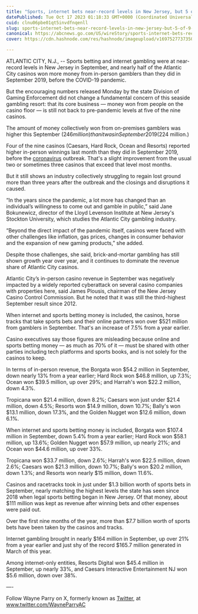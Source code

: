 ```yaml
---
title: "Sports, internet bets near-record levels in New Jersey, but 5 of 9 casinos trail pre-pandemic levels"
datePublished: Tue Oct 17 2023 01:18:33 GMT+0000 (Coordinated Universal Time)
cuid: clnu06pbe01qt5invdfnqenll
slug: sports-internet-bets-near-record-levels-in-new-jersey-but-5-of-9-casinos-trail-pre-pandemic-levels
canonical: https://abcnews.go.com/US/wireStory/sports-internet-bets-record-levels-new-jersey-5-104021210
cover: https://cdn.hashnode.com/res/hashnode/imageupload/v1697527737350/9d65c500-07e4-48e6-9afc-3a1b42f39617.jpeg

---
```


ATLANTIC CITY, N.J., -- Sports betting and internet gambling were at near-record levels in New Jersey in September, and nearly half of the Atlantic City casinos won more money from in-person gamblers than they did in September 2019, before the COVID-19 pandemic.

But the encouraging numbers released Monday by the state Division of Gaming Enforcement did not change a fundamental concern of this seaside gambling resort: that its core business — money won from people on the casino floor — is still not back to pre-pandemic levels at five of the nine casinos.

The amount of money collectively won from on-premises gamblers was higher this September ($246 million) than it was in September 2019 ($224 million.)

Four of the nine casinos (Caesars, Hard Rock, Ocean and Resorts) reported higher in-person winnings last month than they did in September 2019, before the [coronavirus](https://abcnews.go.com/alerts/Coronavirus) outbreak. That's a slight improvement from the usual two or sometimes three casinos that exceed that level most months.

But it still shows an industry collectively struggling to regain lost ground more than three years after the outbreak and the closings and disruptions it caused.

“In the years since the pandemic, a lot more has changed than an individual’s willingness to come out and gamble in public,” said Jane Bokunewicz, director of the Lloyd Levenson Institute at New Jersey's Stockton University, which studies the Atlantic City gambling industry.

“Beyond the direct impact of the pandemic itself, casinos were faced with other challenges like inflation, gas prices, changes in consumer behavior and the expansion of new gaming products,” she added.

Despite those challenges, she said, brick-and-mortar gambling has still shown growth year over year, and it continues to dominate the revenue share of Atlantic City casinos.

Atlantic City’s in-person casino revenue in September was negatively impacted by a widely reported cyberattack on several casino companies with properties here, said James Plousis, chairman of the New Jersey Casino Control Commission. But he noted that it was still the third-highest September result since 2012.

When internet and sports betting money is included, the casinos, horse tracks that take sports bets and their online partners won over $521 million from gamblers in September. That's an increase of 7.5% from a year earlier.

Casino executives say those figures are misleading because online and sports betting money — as much as 70% of it — must be shared with other parties including tech platforms and sports books, and is not solely for the casinos to keep.

In terms of in-person revenue, the Borgata won $54.2 million in September, down nearly 13% from a year earlier; Hard Rock won $46.8 million, up 7.3%; Ocean won $39.5 million, up over 29%; and Harrah's won $22.2 million, down 4.3%.

Tropicana won $21.4 million, down 8.2%; Caesars won just under $21.4 million, down 4.5%; Resorts won $14.9 million, down 10.7%; Bally's won $13.1 million, down 17.3%, and the Golden Nugget won $12.6 million, down 6.1%.

When internet and sports betting money is included, Borgata won $107.4 million in September, down 5.4% from a year earlier; Hard Rock won $58.1 million, up 13.6%; Golden Nugget won $57.9 million, up nearly 21%; and Ocean won $44.6 million, up over 33%.

Tropicana won $33.7 million, down 2.6%; Harrah's won $22.5 million, down 2.6%; Caesars won $21.3 million, down 10.7%; Bally's won $20.2 million, down 1.3%; and Resorts won nearly $15 million, down 11.6%.

Casinos and racetracks took in just under $1.3 billion worth of sports bets in September, nearly matching the highest levels the state has seen since 2018 when legal sports betting began in New Jersey. Of that money, about $111 million was kept as revenue after winning bets and other expenses were paid out.

Over the first nine months of the year, more than $7.7 billion worth of sports bets have been taken by the casinos and tracks.

Internet gambling brought in nearly $164 million in September, up over 21% from a year earlier and just shy of the record $165.7 million generated in March of this year.

Among internet-only entities, Resorts Digital won $45.4 million in September, up nearly 33%, and Caesars Interactive Entertainment NJ won $5.6 million, down over 38%.

—-

Follow Wayne Parry on X, formerly known as [Twitter](https://abcnews.go.com/alerts/Twitter), at www.twitter.com/WayneParryAC